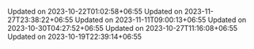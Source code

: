 
Updated on 2023-10-22T01:02:58+06:55
Updated on 2023-11-27T23:38:22+06:55
Updated on 2023-11-11T09:00:13+06:55
Updated on 2023-10-30T04:27:52+06:55
Updated on 2023-10-27T11:16:08+06:55
Updated on 2023-10-19T22:39:14+06:55